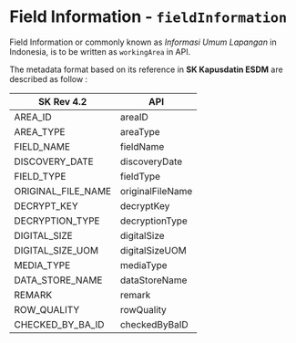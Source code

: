 # Field Information - `fieldInformation`

Field Information or commonly known as *Informasi Umum Lapangan* in Indonesia, is to be written as `workingArea` in API.

The metadata format based on its reference in **SK Kapusdatin ESDM** are described as follow :

SK Rev 4.2 | API
----------- | -----------
AREA_ID                   |	areaID
AREA_TYPE                 |	areaType
FIELD_NAME				        | fieldName
DISCOVERY_DATE            |	discoveryDate
FIELD_TYPE                |	fieldType
ORIGINAL_FILE_NAME        |	originalFileName
DECRYPT_KEY               |	decryptKey
DECRYPTION_TYPE           |	decryptionType
DIGITAL_SIZE              |	digitalSize
DIGITAL_SIZE_UOM          |	digitalSizeUOM
MEDIA_TYPE                |	mediaType
DATA_STORE_NAME           |	dataStoreName
REMARK                    |	remark
ROW_QUALITY               |	rowQuality
CHECKED_BY_BA_ID          |	checkedByBaID
